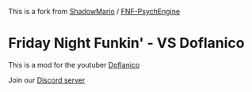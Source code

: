 This is a fork from [ShadowMario](https://github.com/ShadowMario) / [FNF-PsychEngine](https://github.com/ShadowMario/FNF-PsychEngine)

# Friday Night Funkin' - VS Doflanico

This is a mod for the youtuber [Doflanico](https://www.youtube.com/channel/UCYIVcM5UuCWrK53r1JBIzaw)

Join our [Discord server](https://discord.gg/crTNEkFbjD)
